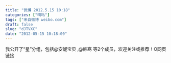 ```yaml
---
title: "微博 2012.5.15 10:18"
categories: ["嘀咕"]
tags: ["来自微博 weibo.com"]
draft: false
slug: "dJTVXC"
date: "2012-05-15 10:18:00"
---
```


<p>我公开了“星”分组，包括@安妮宝贝 ,@韩寒 等2个成员，欢迎关注或推荐！O网页链接 ​​​​</p>
